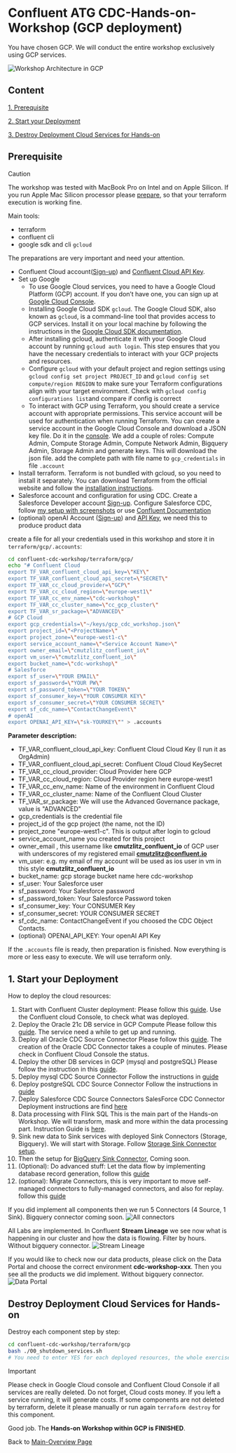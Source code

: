# Confluent ATG CDC-Hands-on-Workshop (GCP deployment)

You have chosen GCP. We will conduct the entire workshop exclusively using GCP services.

![Workshop Architecture in GCP](img/GCP-CDC-Workshop-Architecture-ATG.png)

## Content

[1. Prerequisite](README.md#Prerequisite)

[2. Start your Deployment](README.md#Start-your-Deployment)

[3. Destroy Deployment Cloud Services for Hands-on](README.md#Destroy-Deployment-Cloud-Services-for-Hands-on)

## Prerequisite

> [!CAUTION]
> The workshop was tested with MacBook Pro on Intel and on Apple Silicon. If you run Apple Mac Silicon processor please [prepare](https://medium.com/@immanoj42/terraform-template-v2-2-0-does-not-have-a-package-available-mac-m1-m2-2b12c6281ea), so that your terraform execution is working fine.

Main tools:

* terraform
* confluent cli
* google sdk and cli `gcloud`

The preparations are very important and need your attention.

* Confluent Cloud account([Sign-up](https://www.confluent.io/confluent-cloud/tryfree/)) and [Confluent Cloud API Key](https://www.confluent.io/blog/confluent-terraform-provider-intro/#api-key). 
* Set up Google
   - To use Google Cloud services, you need to have a Google Cloud Platform (GCP) account. If you don’t have one, you can sign up at [Google Cloud Console](https://console.cloud.google.com/).
   - Installing Google Cloud SDK `gcloud`. The Google Cloud SDK, also known as `gcloud`, is a command-line tool that provides access to GCP services. Install it on your local machine by following the instructions in the [Google Cloud SDK documentation](https://cloud.google.com/sdk/docs/install).
   - After installing gcloud, authenticate it with your Google Cloud account by running `gcloud auth login`. This step ensures that you have the necessary credentials to interact with your GCP projects and resources.
   - Configure `gcloud` with your default project and region settings using `gcloud config set project PROJECT_ID` and `gcloud config set compute/region REGION` to make sure your Terraform configurations align with your target environment. Check with `gcloud config configurations list`and compare if config is correct
   - To interact with GCP using Terraform, you should create a service account with appropriate permissions. This service account will be used for authentication when running Terraform. You can create a service account in the Google Cloud Console and download a JSON key file. Do it in the [console](https://console.cloud.google.com/iam-admin/serviceaccounts/create). We add a couple of roles: Compute Admin, Compute Storage Admin, Compute Network Admin, Bigquery Admin, Storage Admin and generate keys. This will download the json file. add the complete path with file name to `gcp_credentials` in file `.account`
* Install terraform. Terraform is not bundled with gcloud, so you need to install it separately. You can download Terraform from the official website and follow the [installation instructions](https://developer.hashicorp.com/terraform/install).
* Salesforce account and configuration for using CDC. Create a Salesforce Developer account [Sign-up](https://developer.salesforce.com/signup). Configure Salesforce CDC, follow [my setup with screenshots](ccloud-source-salesforce-cdc-connector/setup_salesforce.md) or use [Confluent Documentation](https://docs.confluent.io/cloud/current/connectors/cc-salesforce-source-cdc.html#quick-start)
* (optional) openAI Account ([Sign-up](https://platform.openai.com/signup/)) and [API Key](https://platform.openai.com/docs/quickstart/create-and-export-an-api-key), we need this to produce product data

create a file for all your credentials used in this workshop and store it in `terraform/gcp/.accounts`:

```bash
cd confluent-cdc-workshop/terraform/gcp/
echo "# Confluent Cloud
export TF_VAR_confluent_cloud_api_key=\"KEY\"
export TF_VAR_confluent_cloud_api_secret=\"SECRET\"
export TF_VAR_cc_cloud_provider=\"GCP\"
export TF_VAR_cc_cloud_region=\"europe-west1\"
export TF_VAR_cc_env_name=\"cdc-workshop\"
export TF_VAR_cc_cluster_name=\"cc_gcp_cluster\"
export TF_VAR_sr_package=\"ADVANCED\"
# GCP Cloud
export gcp_credentials=\"~/keys/gcp_cdc_workshop.json\"
export project_id=\"<ProjectName>\"
export project_zone=\"europe-west1-c\"
export service_account_name=\"<Service Account Name>\"
export owner_email=\"cmutzlitz_confluent_io\"
export vm_user=\"cmutzlitz_confluent_io\"
export bucket_name=\"cdc-workshop\"
# Salesforce
export sf_user=\"YOUR EMAIL\"
export sf_password=\"YOUR PW\"
export sf_password_token=\"YOUR TOKEN\"
export sf_consumer_key=\"YOUR CONSUMER KEY\"
export sf_consumer_secret=\"YOUR CONSUMER SECRET\"
export sf_cdc_name=\"ContactChangeEvent\"
# openAI
export OPENAI_API_KEY=\"sk-YOURKEY\"" > .accounts
```

**Parameter description:**
* TF_VAR_confluent_cloud_api_key: Confluent Cloud Cloud Key (I run it as OrgAdmin)
* TF_VAR_confluent_cloud_api_secret: Confluent Cloud Cloud KeySecret
* TF_VAR_cc_cloud_provider: Cloud Provider here GCP
* TF_VAR_cc_cloud_region: Cloud Provider region here europe-west1
* TF_VAR_cc_env_name: Name of the environment in Confluent Cloud
* TF_VAR_cc_cluster_name: Name of the Confluent Cloud Cluster
* TF_VAR_sr_package: We will use the Advanced Governance package, value is "ADVANCED"
* gcp_credentials is the credential file
* project_id of the gcp project (the name, not the ID)
* project_zone "europe-west1-c". This is output after login to gcloud
* service_account_name you created for this project
* owner_email , this username like **cmutzlitz_confluent_io** of GCP user with underscores of my registered email **cmutzlitz@confluent.io**
* vm_user:  e.g. my email of my account will be used as ios user in vm in this style **cmutzlitz_confluent_io**
* bucket_name: gcp storage bucket name here cdc-workshop
* sf_user: Your Salesforce user
* sf_password: Your Salesforce password
* sf_password_token: Your Salesforce Password token
* sf_consumer_key: Your CONSUMER Key
* sf_consumer_secret: YOUR CONSUMER SECRET
* sf_cdc_name: ContactChangeEvent if you choosed the CDC Object Contacts.
* (optional) OPENAI_API_KEY: Your openAI API Key

If the `.accounts` file is ready, then preparation is finished. Now everything is more or less easy to execute. We will use terraform only.

## 1. Start your Deployment

How to deploy the cloud resources:

1. Start with Confluent Cluster deployment:
   Please follow this [guide](ccloud-cluster/README.md). Use the Confluent cloud Console, to check what was deployed.
2. Deploy the Oracle 21c DB service in GCP Compute
   Please follow this [guide](oraclexe21c/README.md). The service need a while to get up and running.
3. Deploy all Oracle CDC Source Connector
   Please follow this [guide](ccloud-source-oracle-cdc-connector/README.md). The creation of the Oracle CDC Connector takes a couple of minutes. Please check in Confluent Cloud Console the status.
4. Deploy the other DB services in GCP (mysql and postgreSQL)
   Please follow the instruction in this [guide](mysql_postgres/Readme.md).
5. Deploy mysql CDC Source Connector
   Follow the instructions in [guide](ccloud-source-mysql-cdc-connector/README.md)
6. Deploy postgreSQL CDC Source Connector
   Follow the instructions in [guide](ccloud-source-postgresql-cdc-connector/README.md)
7. Deploy Salesforce CDC Source Connectors
   SalesForce CDC Connector Deployment instructions are find [here](ccloud-source-salesforce-cdc-connector/README.md)
8. Data processing with Flink SQL
   This is the main part of the Hands-on Workshop. We will transform, mask and more within the data processing part. Instruction Guide is [here](dataprocessingREADME.md).
9. Sink new data to Sink services with deployed Sink Connectors (Storage, Bigquery). We will start with Storage. Follow [Storage Sink Connector setup](gcp-storage/README.md). 
10. Then the setup for [BigQuery Sink Connector](), Coming soon.
11. (Optional): Do advanced stuff: Let the data flow by implementing database record generation, follow this [guide](advanced_recordgeneration.md)
12. (optional): Migrate Connectors, this is very important to move self-managed connectors to fully-managed connectors, and also for replay. follow this [guide](connector_migration.md)

If you did implement all components then we run 5 Connectors (4 Source, 1 Sink). Bigquery connector coming soon.
![All connectors](img/all_connectors.png)

All Labs are implemented. In Confluent **Stream Lineage** we see now what is happening in our cluster and how the data is flowing. Filter by hours. Without bigquery connector.
![Stream Lineage](img/stream_lineage.png)

If you would like to check now our data products, please click on the Data Portal and choose the correct environment **cdc-workshop-xxx**. Then you see all the products we did implement. Without bigquery connector.
![Data Portal](img/data_portal_total.png)

## Destroy Deployment Cloud Services for Hands-on

Destroy each component step by step:

```bash
cd confluent-cdc-workshop/terraform/gcp
bash ./00_shutdown_services.sh
# You need to enter YES for each deployed resources, the whole exercise does take a while
```

> [!IMPORTANT]
> Please check in Google Cloud console and Confluent Cloud Console if all services are really deleted. Do not forget, Cloud costs money. If you left a service running, it will generate  costs. If some components are not deleted by terraform, delete it please manually or run again `terraform destroy` for this component.

Good job. The **Hands-on Workshop within GCP is FINISHED**.

Back to [Main-Overview Page](../../README.md)